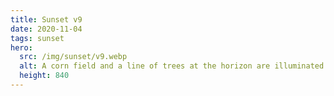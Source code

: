 ```yaml
---
title: Sunset v9
date: 2020-11-04
tags: sunset
hero:
  src: /img/sunset/v9.webp
  alt: A corn field and a line of trees at the horizon are illuminated by the last yellow-orange sunlight in a blueish sky with a few wooly clouds.
  height: 840
---
```

